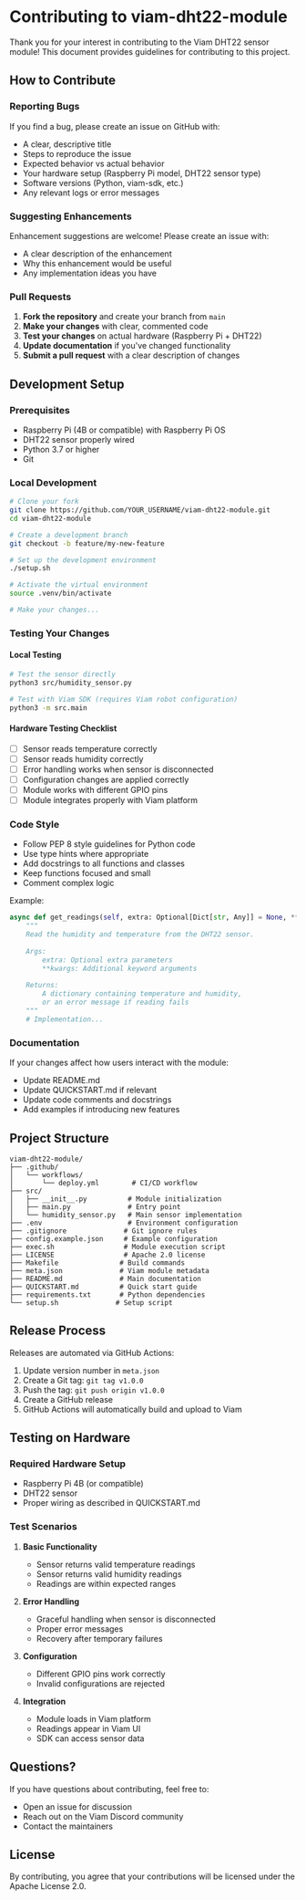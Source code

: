 # Contributing to viam-dht22-module

Thank you for your interest in contributing to the Viam DHT22 sensor module! This document provides guidelines for contributing to this project.

## How to Contribute

### Reporting Bugs

If you find a bug, please create an issue on GitHub with:
- A clear, descriptive title
- Steps to reproduce the issue
- Expected behavior vs actual behavior
- Your hardware setup (Raspberry Pi model, DHT22 sensor type)
- Software versions (Python, viam-sdk, etc.)
- Any relevant logs or error messages

### Suggesting Enhancements

Enhancement suggestions are welcome! Please create an issue with:
- A clear description of the enhancement
- Why this enhancement would be useful
- Any implementation ideas you have

### Pull Requests

1. **Fork the repository** and create your branch from `main`
2. **Make your changes** with clear, commented code
3. **Test your changes** on actual hardware (Raspberry Pi + DHT22)
4. **Update documentation** if you've changed functionality
5. **Submit a pull request** with a clear description of changes

## Development Setup

### Prerequisites
- Raspberry Pi (4B or compatible) with Raspberry Pi OS
- DHT22 sensor properly wired
- Python 3.7 or higher
- Git

### Local Development

```bash
# Clone your fork
git clone https://github.com/YOUR_USERNAME/viam-dht22-module.git
cd viam-dht22-module

# Create a development branch
git checkout -b feature/my-new-feature

# Set up the development environment
./setup.sh

# Activate the virtual environment
source .venv/bin/activate

# Make your changes...
```

### Testing Your Changes

#### Local Testing
```bash
# Test the sensor directly
python3 src/humidity_sensor.py

# Test with Viam SDK (requires Viam robot configuration)
python3 -m src.main
```

#### Hardware Testing Checklist
- [ ] Sensor reads temperature correctly
- [ ] Sensor reads humidity correctly
- [ ] Error handling works when sensor is disconnected
- [ ] Configuration changes are applied correctly
- [ ] Module works with different GPIO pins
- [ ] Module integrates properly with Viam platform

### Code Style

- Follow PEP 8 style guidelines for Python code
- Use type hints where appropriate
- Add docstrings to all functions and classes
- Keep functions focused and small
- Comment complex logic

Example:
```python
async def get_readings(self, extra: Optional[Dict[str, Any]] = None, **kwargs) -> Mapping[str, Any]:
    """
    Read the humidity and temperature from the DHT22 sensor.
    
    Args:
        extra: Optional extra parameters
        **kwargs: Additional keyword arguments
        
    Returns:
        A dictionary containing temperature and humidity,
        or an error message if reading fails
    """
    # Implementation...
```

### Documentation

If your changes affect how users interact with the module:
- Update README.md
- Update QUICKSTART.md if relevant
- Update code comments and docstrings
- Add examples if introducing new features

## Project Structure

```
viam-dht22-module/
├── .github/
│   └── workflows/
│       └── deploy.yml        # CI/CD workflow
├── src/
│   ├── __init__.py          # Module initialization
│   ├── main.py              # Entry point
│   └── humidity_sensor.py   # Main sensor implementation
├── .env                     # Environment configuration
├── .gitignore              # Git ignore rules
├── config.example.json     # Example configuration
├── exec.sh                 # Module execution script
├── LICENSE                 # Apache 2.0 license
├── Makefile               # Build commands
├── meta.json              # Viam module metadata
├── README.md              # Main documentation
├── QUICKSTART.md          # Quick start guide
├── requirements.txt       # Python dependencies
└── setup.sh              # Setup script
```

## Release Process

Releases are automated via GitHub Actions:

1. Update version number in `meta.json`
2. Create a Git tag: `git tag v1.0.0`
3. Push the tag: `git push origin v1.0.0`
4. Create a GitHub release
5. GitHub Actions will automatically build and upload to Viam

## Testing on Hardware

### Required Hardware Setup
- Raspberry Pi 4B (or compatible)
- DHT22 sensor
- Proper wiring as described in QUICKSTART.md

### Test Scenarios

1. **Basic Functionality**
   - Sensor returns valid temperature readings
   - Sensor returns valid humidity readings
   - Readings are within expected ranges

2. **Error Handling**
   - Graceful handling when sensor is disconnected
   - Proper error messages
   - Recovery after temporary failures

3. **Configuration**
   - Different GPIO pins work correctly
   - Invalid configurations are rejected

4. **Integration**
   - Module loads in Viam platform
   - Readings appear in Viam UI
   - SDK can access sensor data

## Questions?

If you have questions about contributing, feel free to:
- Open an issue for discussion
- Reach out on the Viam Discord community
- Contact the maintainers

## License

By contributing, you agree that your contributions will be licensed under the Apache License 2.0.
